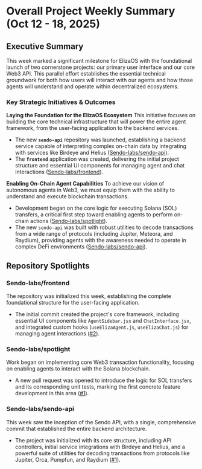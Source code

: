 # Overall Project Weekly Summary (Oct 12 - 18, 2025)

## Executive Summary
This week marked a significant milestone for ElizaOS with the foundational launch of two cornerstone projects: our primary user interface and our core Web3 API. This parallel effort establishes the essential technical groundwork for both how users will interact with our agents and how those agents will understand and operate within decentralized ecosystems.

### Key Strategic Initiatives & Outcomes

**Laying the Foundation for the ElizaOS Ecosystem**
This initiative focuses on building the core technical infrastructure that will power the entire agent framework, from the user-facing application to the backend services.
-   The new **`sendo-api`** repository was launched, establishing a backend service capable of interpreting complex on-chain data by integrating with services like Birdeye and Helius ([Sendo-labs/sendo-api](https://github.com/Sendo-labs/sendo-api)).
-   The **`frontend`** application was created, delivering the initial project structure and essential UI components for managing agent and chat interactions ([Sendo-labs/frontend](https://github.com/Sendo-labs/frontend)).

**Enabling On-Chain Agent Capabilities**
To achieve our vision of autonomous agents in Web3, we must equip them with the ability to understand and execute blockchain transactions.
-   Development began on the core logic for executing Solana (SOL) transfers, a critical first step toward enabling agents to perform on-chain actions ([Sendo-labs/spotlight](https://github.com/Sendo-labs/spotlight)).
-   The new `sendo-api` was built with robust utilities to decode transactions from a wide range of protocols (including Jupiter, Meteora, and Raydium), providing agents with the awareness needed to operate in complex DeFi environments ([Sendo-labs/sendo-api](https://github.com/Sendo-labs/sendo-api)).

## Repository Spotlights

### Sendo-labs/frontend
The repository was initialized this week, establishing the complete foundational structure for the user-facing application.
-   The initial commit created the project's core framework, including essential UI components like `AgentSidebar.jsx` and `ChatInterface.jsx`, and integrated custom hooks (`useElizaAgent.js`, `useElizaChat.js`) for managing agent interactions ([#2](https://github.com/Sendo-labs/frontend/pull/2)).

### Sendo-labs/spotlight
Work began on implementing core Web3 transaction functionality, focusing on enabling agents to interact with the Solana blockchain.
-   A new pull request was opened to introduce the logic for SOL transfers and its corresponding unit tests, marking the first concrete feature development in this area ([#1](https://github.com/Sendo-labs/spotlight/pull/1)).

### Sendo-labs/sendo-api
This week saw the inception of the Sendo API, with a single, comprehensive commit that established the entire backend architecture.
-   The project was initialized with its core structure, including API controllers, initial service integrations with Birdeye and Helius, and a powerful suite of utilities for decoding transactions from protocols like Jupiter, Orca, Pumpfun, and Raydium ([#1](https://github.com/Sendo-labs/sendo-api/pull/1)).